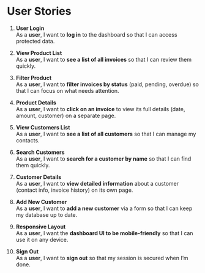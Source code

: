 # User Stories

1. **User Login**  
   As a **user**, I want to **log in** to the dashboard so that I can access protected data.

2. **View Product List**  
   As a **user**, I want to **see a list of all invoices** so that I can review them quickly.

3. **Filter Product**  
   As a **user**, I want to **filter invoices by status** (paid, pending, overdue) so that I can focus on what needs attention.

4. **Product Details**  
   As a **user**, I want to **click on an invoice** to view its full details (date, amount, customer) on a separate page.

5. **View Customers List**  
   As a **user**, I want to **see a list of all customers** so that I can manage my contacts.

6. **Search Customers**  
   As a **user**, I want to **search for a customer by name** so that I can find them quickly.

7. **Customer Details**  
   As a **user**, I want to **view detailed information** about a customer (contact info, invoice history) on its own page.

8. **Add New Customer**  
   As a **user**, I want to **add a new customer** via a form so that I can keep my database up to date.

9. **Responsive Layout**  
   As a **user**, I want the **dashboard UI to be mobile-friendly** so that I can use it on any device.

10. **Sign Out**  
    As a **user**, I want to **sign out** so that my session is secured when I’m done.
